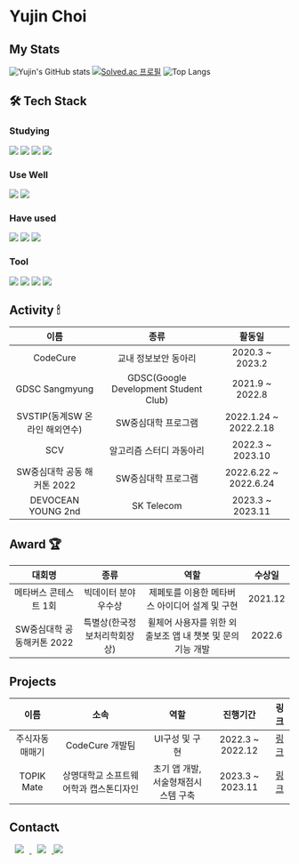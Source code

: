 
# Yujin Choi
## My Stats
![Yujin's GitHub stats](https://github-readme-stats.vercel.app/api?username=yujin37&show_icons=true&theme=gruvbox)
[![Solved.ac
프로필](http://mazassumnida.wtf/api/v2/generate_badge?boj=abby0616)](https://solved.ac/abby0616)
![Top Langs](https://github-readme-stats.vercel.app/api/top-langs/?username=yujin37&layout=compact)
## 🛠 Tech Stack   
### Studying 
<img src="https://img.shields.io/badge/Kotlin-7F52FF?style=flat-square&logo=Kotlin&logoColor=white"> <img src="https://img.shields.io/badge/ANDROID_STUDIO-3DDC84?style=flat&logo=Android Studio&logoColor=white"> <img src="https://img.shields.io/badge/Flutter-02569B?style=flat-square&logo=flutter&logoColor=white"> <img src="https://img.shields.io/badge/MySQL-4479A1?style=flat-square&logo=mysql&logoColor=white"> 
### Use Well
<img src="https://img.shields.io/badge/python-3776AB?style=flat-square&logo=python&logoColor=white"> <img src="https://img.shields.io/badge/c-A8B9CC?style=flat-square&logo=c&logoColor=white"/> 
<br>
### Have used 
<img src="https://img.shields.io/badge/html5-E34F26?style=flat-square&logo=html5&logoColor=white"> <img src="https://img.shields.io/badge/css-1572B6?style=flat-square&logo=css3&logoColor=white">  <img src="https://img.shields.io/badge/javascript-F7DF1E?style=flat-square&logo=javascript&logoColor=white">
<br>
### Tool 
<img src="https://img.shields.io/badge/github-181717?style=flat-square&logo=github&logoColor=white"> <img src="https://img.shields.io/badge/git-F05032?style=flat-square&logo=git&logoColor=white"> <img src="https://img.shields.io/badge/slack-4A154B?style=flat-square&logo=slack&logoColor=white"> <img src="https://img.shields.io/badge/discord-5865F2?style=flat-square&logo=discord&logoColor=white">

##  Activity 🕯
|이름|종류|활동일|
|:---:|:---:|:---:|
|CodeCure|교내 정보보안 동아리|2020.3 ~ 2023.2|
|GDSC Sangmyung|GDSC(Google Development Student Club)|2021.9 ~ 2022.8|
|SVSTIP(동계SW 온라인 해외연수)|SW중심대학 프로그램|2022.1.24 ~ 2022.2.18|
|SCV|알고리즘 스터디 과동아리|2022.3 ~ 2023.10|
|SW중심대학 공동 해커톤 2022|SW중심대학 프로그램|2022.6.22 ~ 2022.6.24|
|DEVOCEAN YOUNG 2nd|SK Telecom|2023.3 ~ 2023.11|
## Award 🏆
|대회명|종류|역할|수상일|
|:---:|:---:|:---:|:---:|
|메타버스 콘테스트 1회|빅데이터 분야 우수상|제페토를 이용한 메타버스 아이디어 설계 및 구현|2021.12|
|SW중심대학 공동해커톤 2022|특별상(한국정보처리학회장상)|휠체어 사용자를 위한 외출보조 앱 내 챗봇 및 문의 기능 개발|2022.6|
## Projects
|이름|소속|역할|진행기간|링크|
|:--:|:--:|:--:|:--:|:--:|
|주식자동매매기|CodeCure 개발팀|UI구성 및 구현|2022.3 ~ 2022.12|[링크](https://github.com/yujin37/Auto_Trading)
|TOPIK Mate|상명대학교 소프트웨어학과 캡스톤디자인|초기 앱 개발, 서술형채점시스템 구축|2023.3 ~ 2023.11|[링크](https://github.com/ALL-TOPIKMate)

## Contact📞
    
<a href="mailto:yj061628@gmail.com"> <img src="https://img.shields.io/badge/Gmail-d14836?style=flat-square&logo=Gmail&logoColor=white&link=mailto:yj061628@gmail.com" style="height : auto; margin-left : 10px; margin-right : 10px;"/> </a> 
<a href="https://velog.io/@abby0616"> <img src="https://img.shields.io/badge/Tech%20Blog-11B48A?style=flat-square&logo=Vimeo&logoColor=white&link=https://velog.io/@abby0616" style="height : auto; margin-left : 10px; margin-right : 10px;"/> </a> 
<a href="https://clever-germanium-cb9.notion.site/My-Recording-01f98f00cfa84e998816d1616e6cfcea?pvs=4" target="_blank"><img src="https://img.shields.io/badge/Notion-000000?style=flat-square&logo=Notion&logoColor=white"/></a>
